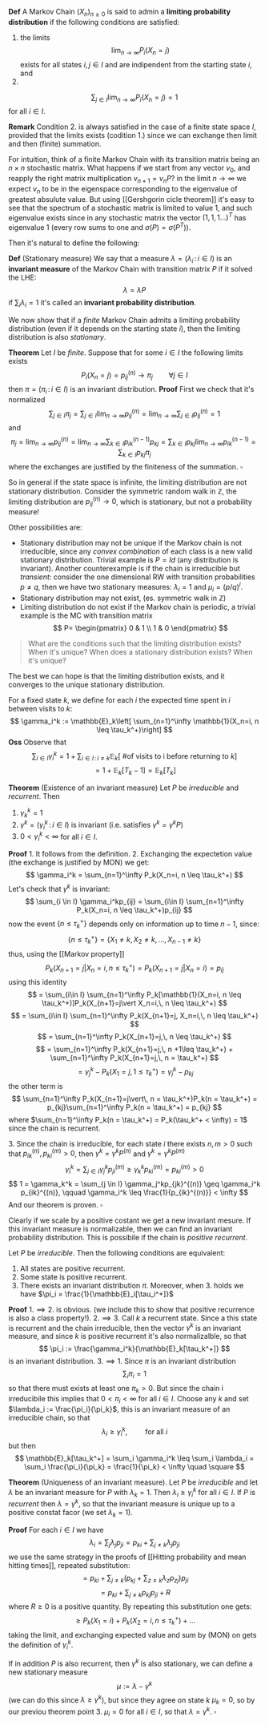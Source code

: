 

**Def** A Markov Chain $(X_n)_{n\geq 0}$ is said to admin a **limiting probability distribution** if the following conditions are satisfied:
1. the limits
$$
\lim_{n\to\infty} P_i(X_n=j)
$$
exists for all states $i,j \in I$ and are indipendent from the starting state $i$, and
2. 
$$
\sum_{j \in I} \lim_{n\to\infty} P_i(X_n=j) = 1
$$
for all $i \in I$.

**Remark** Condition $2.$ is always satisfied in the case of a finite state space $I$, provided that the limits exists (codition $1.$) since we can exchange then limit and then (finite) summation.

For intuition, think of a finite Markov Chain with its transition matrix being an $n\times n$ stochastic matrix. What happens if we start from any vector $v_0$, and reapply the right matrix multiplication $v_{n+1} = v_n P$? in the limit $n\to \infty$ we expect $v_n$ to be in the eigenspace corresponding to the eigenvalue of greatest absulute value. But using [[Gershgorin cicle theorem]] it's easy to see that the spectrum of a stochastic matrix is limited to value $1$, and such eigenvalue exists since in any stochastic matrix the vector $(1,1,1\dots)^T$ has eigenvalue $1$ (every row sums to one and $\sigma(P)=\sigma(P^T)$).

Then it's natural to define the following:

**Def** (Stationary measure) We say that a measure $\lambda = (\lambda_i\,:\, i \in I)$ is an **invariant measure** of the Markov Chain with transition matrix $P$ if it solved the LHE:
$$
\lambda = \lambda P
$$
if $\sum_i \lambda_i = 1$ it's called an **invariant probability distribution**.

We now show that if a _finite_ Markov Chain admits a limiting probability distribution (even if it depends on the starting state $i$), then the limiting distribution is also _stationary_.

**Theorem** Let $I$ be _finite_. Suppose that for some $i \in I$ the following limits exists
$$
P_i(X_n = j) = p_{ij}^{(n)} \to \pi_j \qquad \forall j \in I
$$
then $\pi = (\pi_i \,:\, i \in I)$ is an invariant distribution.
**Proof** First we check that it's normalized
$$
\sum_{j\in I} \pi_j = \sum_{j\in I} \lim_{n\to\infty} p_{ij}^{(n)} = \lim_{n\to\infty} \sum_{j\in I}  p_{ij}^{(n)} = 1
$$
and
$$
\pi_j = \lim_{n\to\infty} p_{ij}^{(n)} = \lim_{n\to\infty}\sum_{k \in I} p_{ik}^{(n-1)}p_{kj}= \sum_{k \in I} p_{kj}\lim_{n\to\infty}p_{ik}^{(n-1)} = \sum_{k\in I}p_{kj}\pi_j
$$
where the exchanges are justified by the finiteness of the summation. $\square$

So in general if the state space is infinite, the limiting distribution are not stationary distribution. Consider the symmetric random walk in $\mathbb{Z}$, the limiting distribution are $p_{ij}^{(n)} \to 0$, which is stationary, but not a probability measure!

Other possibilities are:

- Stationary distribution may not be unique if the Markov chain is not irreducible, since any _convex combination_ of each class is a new valid stationary distribution. Trivial example is $P = Id$ (any distribution is invariant). Another counterexample is if the chain is irreducible but _transient_: consider the one dimensional RW with transition probabilities $p\neq q$, then we have two stationary measures: $\lambda_i = 1$ and $\mu_i = (p/q)^i$. 
- Stationary distribution may not exist, (es. symmetric walk in $\mathbb{Z}$)
- Limiting distribution do not exist if the Markov chain is periodic, a trivial example is the MC with transition matrix
$$
P=
\begin{pmatrix}
0 & 1 \\
1 & 0
\end{pmatrix}
$$

>What are the conditions such that the limiting distribution exists? When it's unique?
>When does a stationary distribution exists? When it's unique?

The best we can hope is that the limiting distribution exists, and it converges to the unique stationary distribution.

For a fixed state $k$, we define for each $i$ the expected time spent in $i$ between visits to $k$:
$$
\gamma_i^k := \mathbb{E}_k\left[ \sum_{n=1}^\infty \mathbb{1}(X_n=i, n \leq \tau_k^+)\right]
$$
**Oss** Observe that
$$
\sum_{i \in I}\gamma_i^k = 1 + \sum_{i \in I\,:\, i \neq k} \mathbb{E}_k[\text{ \# of visits to i before returning to }k]
$$
$$
= 1 + \mathbb{E}_k[T_k-1] = \mathbb{E}_k[T_k]
$$

**Theorem** (Existence of an invariant measure) Let $P$ be _irreducible_ and _recurrent_. Then
1. $\gamma_k^k = 1$
2. $\gamma^k = (\gamma_i^k \,:\, i \in I)$ is invariant (i.e. satisfies $\gamma^k = \gamma^kP$)
3. $0 < \gamma_i^k < \infty$ for all $i \in I$.

**Proof** $1.$  It follows from the definition. 
$2.$ Exchanging the expectetion value (the exchange is justified by MON) we get:
$$
\gamma_i^k = \sum_{n=1}^\infty P_k(X_n=i, n \leq \tau_k^+)
$$
Let's check that $\gamma^k$ is invariant:
$$
\sum_{i \in I} \gamma_i^kp_{ij} = \sum_{i\in I} \sum_{n=1}^\infty P_k(X_n=i, n \leq \tau_k^+)p_{ij}
$$
now the event $\{n \leq \tau_k^+\}$ depends only on information up to time $n-1$, since:
$$
\{n \leq \tau_k^+\} = \{X_1 \neq k, X_2 \neq k, \dots, X_{n-1} \neq k\}
$$
thus, using the [[Markov property]] 
$$
P_k(X_{n+1}=j\vert X_n=i,\, n \leq \tau_k^+) = P_k(X_{n+1}=j\vert X_n=i) = p_{ij}
$$
using this identity
$$
= \sum_{i\in I} \sum_{n=1}^\infty P_k[\mathbb{1}(X_n=i, n \leq \tau_k^+)]P_k(X_{n+1}=j\vert X_n=i,\, n \leq \tau_k^+)
$$
$$
= \sum_{i\in I} \sum_{n=1}^\infty P_k(X_{n+1}=j, X_n=i,\, n \leq \tau_k^+)
$$
$$
=  \sum_{n=1}^\infty P_k(X_{n+1}=j,\, n \leq \tau_k^+)
$$
$$
=  \sum_{n=1}^\infty P_k(X_{n+1}=j,\, n +1\leq \tau_k^+) +   \sum_{n=1}^\infty P_k(X_{n+1}=j,\, n = \tau_k^+)
$$
$$
= \gamma_j^k - P_k(X_1 = j, 1 \leq \tau_k^+) = \gamma_j^k - p_{kj}
$$
the other term is
$$
\sum_{n=1}^\infty P_k(X_{n+1}=j\vert\, n = \tau_k^+)P_k(n = \tau_k^+)
= p_{kj}\sum_{n=1}^\infty P_k(n = \tau_k^+) = p_{kj}
$$
where $\sum_{n=1}^\infty P_k(n = \tau_k^+) = P_k(\tau_k^+ < \infty) = 1$ since the chain is recurrent.

$3.$ Since the chain is irreducible, for each state $i$ there exists $n,m > 0$ such that $p_{ik}^{(n)}, p_{ki}^{(m)} > 0$, then $\gamma^k = \gamma^k P^{(n)}$ and $\gamma^k = \gamma^k P^{(m)}$
$$
\gamma_i^k = \sum_{j\in I} \gamma_j^k p_{ji}^{(m)} \geq \gamma_k^kp_{ki}^{(m)} = p_{ki}^{(m)} > 0
$$
$$
1 = \gamma_k^k = \sum_{j \in I} \gamma_j^kp_{jk}^{(n)} \geq \gamma_i^k p_{ik}^{(n)}, \qquad \gamma_i^k \leq \frac{1}{p_{ik}^{(n)}} < \infty
$$
And our theorem is proven. $\square$

Clearly if we scale by a positive costant we get a new invariant mesure. 
If this invariant measure is normalizable, then we can find an invariant probability distribution. This is possibile if the chain is _positive recurrent_.

Let $P$ be _irreducible_. Then the following conditions are equivalent:
1. All states are positive recurrent.
2. Some state is positive recurrent.
3. There exists an invariant distribution $\pi$.
Moreover, when $3.$ holds we have $\pi_i = \frac{1}{\mathbb{E}_i[\tau_i^+]}$

**Proof** $1. \implies 2.$ is obvious. (we include this to show that positive recurrence is also a class property!).
$2. \implies 3.$ Call $k$ a recurrent state. Since a this state is recurrent and the chain irreducible, then the vector $\gamma^k$ is an invariant measure, and since $k$ is positive recurrent it's also normalizalble, so that 
$$
\pi_i := \frac{\gamma_i^k}{\mathbb{E}_k[\tau_k^+]}
$$
is an invariant distribution.
$3. \implies 1.$ Since $\pi$ is an invariant distribution
$$
\sum_i \pi_i = 1
$$
so that there must exists at least one $\pi_k > 0$. But since the chain i irreducibile this implies that $0 < \pi_i < \infty$ for all $i \in I$. Choose any $k$ and set $\lambda_i := \frac{\pi_i}{\pi_k}$, this is an invariant measure of an irreducible chain, so that
$$
\lambda_i \geq \gamma_i^k, \qquad\text{ for all }i
$$
but then
$$
\mathbb{E}_k[\tau_k^+] = \sum_i \gamma_i^k \leq \sum_i \lambda_i = \sum_i \frac{\pi_i}{\pi_k} = \frac{1}{\pi_k} < \infty \quad \square
$$



**Theorem** (Uniqueness of an invariant measure). Let $P$ be _irreducible_ and let $\lambda$ be an invariant measure for $P$ with $\lambda_k = 1$. Then $\lambda_i\geq \gamma_i^k$ for all $i \in I$. If $P$ is _recurrent_ then $\lambda = \gamma^k$, so that the invariant measure is unique up to a positive constat facor (we set $\lambda_k=1$).

**Proof** For each $i \in I$ we have
$$
\lambda_i = \sum_j \lambda_j p_{ji} = p_{ki} + \sum_{j \neq k}\lambda_j p_{ji}
$$
we use the same strategy in the proofs of [[Hitting probability and mean hitting times]], repeated substitution:
$$
= p_{ki} + \sum_{j \neq k}\left(p_{kj} + \sum_{z \neq k}\lambda_z p_{zj}\right) p_{ji}
$$
$$
= p_{ki} + \sum_{j\neq k} p_{kj}p_{ji} + R
$$
where $R \geq 0$ is a positive quantity. By repeating this substitution one gets:
$$
\geq P_k(X_1 = i) + P_k(X_2 = i, n \leq \tau_k^+) + \dots
$$
taking the limit, and exchanging expected value and sum by (MON) on gets the definition of $\gamma_i^k$.

If in addition $P$ is also recurrent, then $\gamma^k$ is also stationary, we can define a new stationary measure
$$
\mu := \lambda - \gamma^k 
$$
(we can do this since $\lambda \geq \gamma^k$), but since they agree on state $k$ $\mu_k = 0$, so by our previou theorem point $3.$ $\mu_i = 0$ for all $i \in I$, so that $\lambda = \gamma^k$. $\square$

